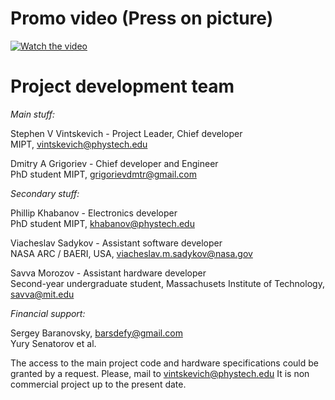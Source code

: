 # Promo video (Press on picture)
[![Watch the video](http://kearnymesabowl.com/images/u1662-r.png?crc=296599526)](https://drive.google.com/file/d/1Is4h7oYJsJo766uNBcOIo9cVRNqc3fnH/view?usp=sharing)

# Project development team
*Main stuff:*

Stephen V Vintskevich - Project Leader, Chief developer\
MIPT, vintskevich@phystech.edu

Dmitry A Grigoriev - Chief developer and Engineer\
PhD student MIPT, grigorievdmtr@gmail.com

*Secondary stuff:*

Phillip Khabanov - Electronics developer\
PhD student MIPT, khabanov@phystech.edu

Viacheslav Sadykov - Assistant software developer\
NASA ARC / BAERI, USA, viacheslav.m.sadykov@nasa.gov

Savva Morozov - Assistant hardware developer\
Second-year undergraduate  student, Massachusets Institute of Technology, savva@mit.edu

*Financial support:*

Sergey Baranovsky, barsdefy@gmail.com\
Yury Senatorov et al.

The access to the main project code and hardware specifications could be granted by a request. Please, mail to vintskevich@phystech.edu
It is non commercial project up to the present date.
